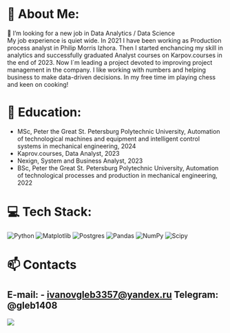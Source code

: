 # 💫 About Me:
🔭 I’m looking for a new job in Data Analytics / Data Science<br>
My job experience is quiet wide. In 2021 I have been working as Production process analyst in Philip Morris Izhora. Then I started enchancing my skill in analytics and successfully graduated Analyst courses on Karpov.courses in the end of 2023. Now I`m leading a project devoted to improving project management in the company. I like working with numbers and helping business to make data-driven decisions.
In my free time im playing chess and keen on cooking!

# 📄 Education:
- MSc, Peter the Great St. Petersburg Polytechnic University, Automation of technological machines and equipment and intelligent control systems in mechanical engineering, 2024
- Kaprov.courses, Data Analyst, 2023
- Nexign, System and Business Analyst, 2023
- BSc, Peter the Great St. Petersburg Polytechnic University, Automation of technological processes and production in mechanical engineering, 2022

# 💻 Tech Stack:
![Python](https://img.shields.io/badge/python-3670A0?style=for-the-badge&logo=python&logoColor=ffdd54) ![Matplotlib](https://img.shields.io/badge/Matplotlib-%23ffffff.svg?style=for-the-badge&logo=Matplotlib&logoColor=black) ![Postgres](https://img.shields.io/badge/postgres-%23316192.svg?style=for-the-badge&logo=postgresql&logoColor=white) ![Pandas](https://img.shields.io/badge/pandas-%23150458.svg?style=for-the-badge&logo=pandas&logoColor=white) ![NumPy](https://img.shields.io/badge/numpy-%23013243.svg?style=for-the-badge&logo=numpy&logoColor=white) ![Scipy](https://img.shields.io/badge/SciPy-%230C55A5.svg?style=for-the-badge&logo=scipy&logoColor=%white)

# 📫 Contacts
E-mail: - ivanovgleb3357@yandex.ru
Telegram: @gleb1408
---
[![](https://visitcount.itsvg.in/api?id=IvanovGleb3357&icon=0&color=0)](https://visitcount.itsvg.in)

<!-- Proudly created with GPRM ( https://gprm.itsvg.in ) -->
